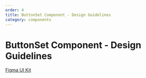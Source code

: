 ```yaml
---
order: 4
title: ButtonSet Component - Design Guidelines
category: components
---
```


<h1>ButtonSet Component - Design Guidelines</h1>

<section data-section="design-guidelines">
  

  <div class="dummy-design-guidelines">
    <p class="dummy-paragraph">
      <a
        href="https://www.figma.com/file/noyY6dUMDYjmySpHcMjhkN/HDS-Product---Components?node-id=2%3A9"
        target="_blank"
        rel="noopener noreferrer"
      >Figma UI Kit</a>
    </p>
    <div class="dummy-paragraph">
      <img class="dummy-figma-docs" src="/assets/images/button-set-design-usage.png" alt="" role="none" />
    </div>
  </div>
</section>
